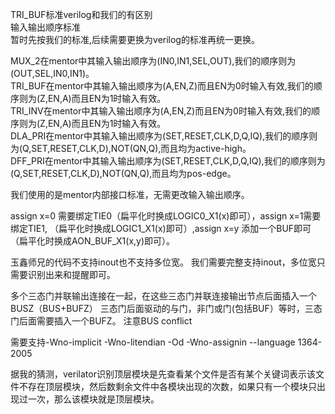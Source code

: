 TRI_BUF标准verilog和我们的有区别 \
输入输出顺序标准 \
暂时先按我们的标准,后续需要更换为verilog的标准再统一更换。 

MUX_2在mentor中其输入输出顺序为(IN0,IN1,SEL,OUT),我们的顺序则为(OUT,SEL,IN0,IN1)。 \
TRI_BUF在mentor中其输入输出顺序为(A,EN,Z)而且EN为0时输入有效,我们的顺序则为(Z,EN,A)而且EN为1时输入有效。 \
TRI_INV在mentor中其输入输出顺序为(A,EN,Z)而且EN为0时输入有效,我们的顺序则为(Z,EN,A)而且EN为1时输入有效。 \
DLA_PRI在mentor中其输入输出顺序为(SET,RESET,CLK,D,Q,IQ),我们的顺序则为(Q,SET,RESET,CLK,D),NOT(QN,Q),而且均为active-high。 \
DFF_PRI在mentor中其输入输出顺序为(SET,RESET,CLK,D,Q,IQ),我们的顺序则为(Q,SET,RESET,CLK,D),NOT(QN,Q),而且均为pos-edge。 

我们使用的是mentor内部接口标准，无需更改输入输出顺序。

assign x=0 需要绑定TIE0（扁平化时换成LOGIC0_X1(x)即可），assign x=1需要绑定TIE1,
（扁平化时换成LOGIC1_X1(x)即可）,assign x=y 添加一个BUF即可（扁平化时换成AON_BUF_X1(x,y)即可）。

玉鑫师兄的代码不支持inout也不支持多位宽。
我们需要完整支持inout，多位宽只需要识别出来和提醒即可。

多个三态门并联输出连接在一起，在这些三态门并联连接输出节点后面插入一个BUSZ（BUS+BUFZ）
三态门后面驱动的与门，非门或门(包括BUF）等时，三态门后面需要插入一个BUFZ。
注意BUS conflict

需要支持-Wno-implicit -Wno-litendian -Od -Wno-assignin --language 1364-2005

据我的猜测，verilator识别顶层模块是先查看某个文件是否有某个关键词表示该文件不存在顶层模块，然后数剩余文件中各模块出现的次数，如果只有一个模块只出现过一次，那么该模块就是顶层模块。
